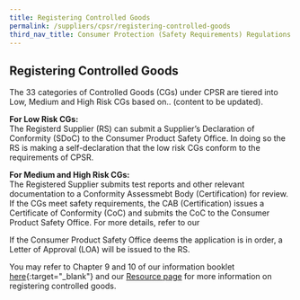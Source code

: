 ```yaml
---
title: Registering Controlled Goods
permalink: /suppliers/cpsr/registering-controlled-goods
third_nav_title: Consumer Protection (Safety Requirements) Regulations (CPSR)
---
```

## Registering Controlled Goods
The 33 categories of Controlled Goods (CGs) under CPSR are tiered into Low, Medium and High Risk CGs based on.. (content to be updated). 

**For Low Risk CGs:**<br>
The Registerd Supplier (RS) can submit a Supplier’s Declaration of Conformity (SDoC) to the Consumer Product Safety Office. In doing so the RS is making a self-declaration that the low risk CGs conform to the requirements of CPSR. 

**For Medium and High Risk CGs:**<br>
The Registered Supplier submits test reports and other relevant documentation to a Conformity Assessmebt Body (Certification) for review. If the CGs meet safety requirements, the CAB (Certification) issues a Certificate of Conformity (CoC) and submits the CoC to the Consumer Product Safety Office. For more details, refer to our

If the Consumer Product Safety Office deems the application is in order, a Letter of Approval (LOA) will be issued to the RS.

You may refer to Chapter 9 and 10 of our information booklet <a href="/images/cpsr-resources/cps-infobooklet.pdf/">here</a>{:target="_blank"} and our [Resource page](/suppliers/cpsr/resources-and-faq) for more information on registering controlled goods. 
